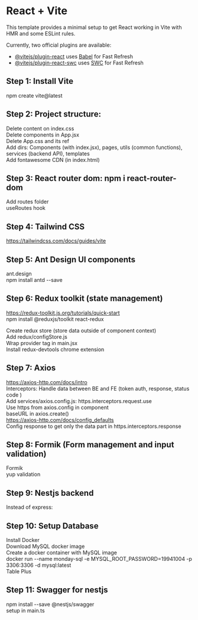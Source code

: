 # React + Vite

This template provides a minimal setup to get React working in Vite with HMR and some ESLint rules.

Currently, two official plugins are available:

- [@vitejs/plugin-react](https://github.com/vitejs/vite-plugin-react/blob/main/packages/plugin-react/README.md) uses [Babel](https://babeljs.io/) for Fast Refresh
- [@vitejs/plugin-react-swc](https://github.com/vitejs/vite-plugin-react-swc) uses [SWC](https://swc.rs/) for Fast Refresh

## Step 1: Install Vite

npm create vite@latest

## Step 2: Project structure:

Delete content on index.css <br/>
Delete components in App.jsx <br/>
Delete App.css and its ref <br/>
Add dirs: Components (with index.jsx), pages, utils (common functions), services (backend API), templates <br/>
Add fontawesome CDN (in index.html) <br/>

## Step 3: React router dom: npm i react-router-dom

Add routes folder <br/>
useRoutes hook

## Step 4: Tailwind CSS

https://tailwindcss.com/docs/guides/vite

## Step 5: Ant Design UI components

ant.design <br/>
npm install antd --save

## Step 6: Redux toolkit (state management)

https://redux-toolkit.js.org/tutorials/quick-start <br/>
npm install @reduxjs/toolkit react-redux

Create redux store (store data outside of component context) <br/>
Add redux/configStore.js <br/>
Wrap provider tag in main.jsx <br/>
Install redux-devtools chrome extension <br/>

## Step 7: Axios

https://axios-http.com/docs/intro <br />
Interceptors: Handle data between BE and FE (token auth, response, status code ) <br/>
Add services/axios.config.js: https.interceptors.request.use <br/>
Use https from axios.config in component <br/>
baseURL in axios.create() <br/>
https://axios-http.com/docs/config_defaults <br />
Config response to get only the data part in https.interceptors.response <br/>

## Step 8: Formik (Form management and input validation)

Formik <br/>
yup validation <br/>

## Step 9: Nestjs backend

Instead of express:

## Step 10: Setup Database

Install Docker <br/>
Download MySQL docker image <br/>
Create a docker container with MySQL image <br/>
docker run --name monday-sql -e MYSQL_ROOT_PASSWORD=19941004 -p 3306:3306 -d mysql:latest <br/>
Table Plus <br/>

## Step 11: Swagger for nestjs

npm install --save @nestjs/swagger <br/>
setup in main.ts
